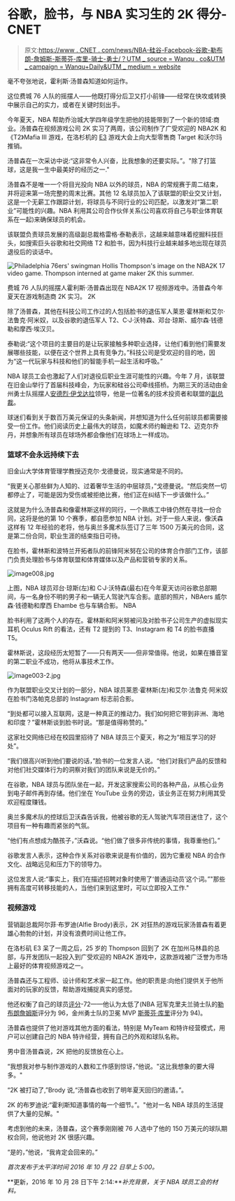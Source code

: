 # 谷歌，脸书，与 NBA 实习生的 2K 得分- CNET

> 原文:[https://www . CNET . com/news/NBA-硅谷-Facebook-谷歌-勒布朗-詹姆斯-斯蒂芬-库里-骑士-勇士/？UTM _ source = Wanqu . co&UTM _ campaign = Wanqu+Daily&UTM _ medium = website](https://www.cnet.com/news/nba-silicon-valley-facebook-google-lebron-james-stephen-curry-cavaliers-warriors/?utm_source=wanqu.co&utm_campaign=Wanqu+Daily&utm_medium=website)

毫不夸张地说，霍利斯·汤普森知道如何运作。

这位费城 76 人队的摇摆人——他既打得分后卫又打小前锋——经常在快攻或转换中展示自己的实力，或者在关键时刻出手。

今年夏天，NBA 帮助乔治城大学四年级学生把他的技能带到了一个新的领域:商业。汤普森在视频游戏公司 2K 实习了两周，该公司制作了广受欢迎的 NBA2K 和《T2》Mafia III 游戏，在洛杉机的 [E3](/e3/) 游戏大会上向大型零售商 Target 和沃尔玛推销。

汤普森在一次采访中说:“这非常令人兴奋，比我想象的还要实际。”。"除了打篮球，这是我一生中最美好的经历之一."

汤普森不是唯一一个将目光投向 NBA 以外的球员，NBA 的常规赛于周二结束，并将迎来第一场完整的周末比赛。其他 12 名球员加入了该联盟的职业交叉计划，这是一个无薪工作跟踪计划，将球员与不同行业的公司匹配，以激发对“第二职业”可能性的兴趣。NBA 利用其公司合作伙伴关系(公司喜欢将自己与职业体育联系在一起)来确保球员的机会。

该联盟负责球员发展的高级副总裁格雷格·泰勒表示，这越来越意味着挖掘科技巨头，如搜索巨头谷歌和社交网络 T2 和脸书，因为科技行业越来越多地出现在球员退役后的谈话中。

![Philadelphia 76ers' swingman Hollis Thompson's image on the NBA2K 17 video game. Thompson interned at game maker 2K this summer.](../Images/256e3369f68f9f1667982d8c5ba3bc66.png)

 费城 76 人队的摇摆人霍利斯·汤普森出现在 NBA2K 17 视频游戏中。汤普森今年夏天在游戏制造商 2K 实习。 2K



除了汤普森，其他在科技公司工作过的人包括脸书的退伍军人莱恩·霍林斯和艾尔·法鲁克·阿米奴，以及谷歌的退伍军人 T2、C·J·沃特森、邓台·琼斯、威尔森·钱德勒和摩西·埃汉贝。

泰勒说:“这个项目的主要目的是让玩家接触多种职业选择，让他们看到他们需要发展哪些技能，以便在这个世界上具有竞争力。”科技公司是受欢迎的目的地，因为“这一代玩家与科技和他们的智能手机一起生活和呼吸。”

NBA 球员工会也激起了人们对退役后职业生涯可能性的兴趣。今年 7 月，该联盟在旧金山举行了首届科技峰会，为玩家和硅谷公司牵线搭桥。为期三天的活动由金州勇士队摇摆人[安德烈·伊戈达拉](http://www.cbssports.com/nba/players/playerpage/498289/andre-iguodala)领导，他是一位著名的技术投资者和联盟的[副总裁](http://nbpa.com/leadership/)。

球迷们看到关于数百万美元保证的头条新闻，并想知道为什么任何前球员都需要接受一份工作。他们阅读历史上最伟大的球员，如魔术师约翰逊和 T2、迈克尔乔丹，并想象所有球员在球场外都会像他们在球场上一样成功。

### 篮球不会永远持续下去

旧金山大学体育管理学教授迈克尔·戈德曼说，现实通常是不同的。

“我更关心那些鲜为人知的、过着奢华生活的中层球员，”戈德曼说。“然后突然一切都停止了，可能是因为受伤或被拒绝比赛，他们正在纠结下一步该做什么。”

这就是为什么汤普森和像霍林斯这样的同行，一个熟练工中锋仍然在寻找一份合同，这将是他的第 10 个赛季，都自愿参加 NBA 计划。对于一些人来说，像沃森这样有 12 年经验的老将，他与奥兰多魔术队签订了三年 1500 万美元的合同，这是第二份合同，职业生涯的结束指日可待。

在脸书，霍林斯和波特兰开拓者队的前锋阿米努在公司的体育合作部门工作，该部门负责处理脸书与体育联盟和体育媒体以及产品和营销专家的关系。

 <noscript><img src="../Images/2e8572a1030856185edb307d5a6d090c.png" class="" alt="image008.jpg" data-original-src="https://www.cnet.com/a/img/resize/e8212dfeec39ef5644b647164ed7688ca6d2fb43/hub/2016/10/22/a751a67f-9857-42ae-a07f-69e0af12ffee/image008.jpg?auto=webp&amp;width=644"/></noscript> 

 上图，NBA 球员邓台·琼斯(左)和 C·J·沃特森(最右)在今年夏天访问谷歌总部期间，与一名身份不明的男子和一辆无人驾驶汽车合影。底部的照片，NBAers 威尔森·钱德勒和摩西 Ehambe 也与车辆合影。 NBA



脸书利用了这两个人的存在。霍林斯和阿米努被问及对脸书子公司生产的虚拟现实耳机 Oculus Rift 的看法，还有 T2 提到的 T3、Instagram 和 T4 的脸书直播 T5。

霍林斯说，这段经历太短暂了——只有两天——但非常值得。他说，如果在播音室的第二职业不成功，他将从事技术工作。

 <noscript><img src="../Images/0a137d9fe48b6806db7781289cd199ac.png" class="" alt="image003-2.jpg" data-original-src="https://www.cnet.com/a/img/resize/2942f30fc4374d92421144d2fb5a8cc158875f81/hub/2016/10/28/b64bf767-cce5-4555-81b8-2ad44a6d4c8e/image003-2.jpg?auto=webp&amp;width=270"/></noscript> 

 作为联盟职业交叉计划的一部分，NBA 球员莱恩·霍林斯(左)和艾尔·法鲁克·阿米奴在脸书门洛帕克总部的 Instagram 标志前合影。 



“到处都可以接入互联网，这是一种真正的推动力。我们如何把它带到非洲、海地和印度？”霍林斯谈到脸书时说。“那是值得称赞的。”

这家社交网络已经在校园里招待了 NBA 球员三个夏天，称之为“相互学习的好处”。

“我们很高兴听到他们要说的话，”脸书的一位发言人说。“他们对我们产品的反馈和对他们社交媒体行为的洞察对我们的团队来说是无价的。”

在谷歌，NBA 球员与团队坐在一起，开发这家搜索公司的各种产品，从核心业务到电子邮件再到存储。他们坐在 YouTube 业务的旁边，该业务正在努力利用其受欢迎程度赚钱。

奥兰多魔术队的控球后卫沃森告诉我，他被谷歌的无人驾驶汽车项目迷住了，这个项目有一种有趣而紧张的气氛。

“他们有点想成为酷孩子，”沃森说。“他们做了很多非传统的事情，我尊重他们。”

谷歌发言人表示，这种合作关系对谷歌来说是有价值的，因为它重视 NBA 的合作文化、战略远见和压力下的领导力。

这位发言人说:“事实上，我们在描述招聘对象时使用了‘普通运动员’这个词。”"那些拥有高度可转移技能的人，当他们来到这里时，可以立即投入工作."

### 视频游戏

营销副总裁阿尔菲·布罗迪(Alfie Brody)表示，2K 对狂热的游戏玩家汤普森有着更雄心勃勃的计划，并没有浪费时间让他工作。

在洛杉矶 E3 呆了一周之后，25 岁的 Thompson 回到了 2K 在加州马林县的总部，与开发团队一起投入到广受欢迎的 NBA2K 游戏中，这款游戏被广泛誉为市场上最好的体育视频游戏之一。

汤普森还与工程师、设计师和艺术家一起工作。他的职责是:向他们提供关于他所面对的玩家的反馈，帮助游戏捕捉真实的感觉。

他还权衡了自己的球员[评分](http://hoopshype.com/2016/08/29/these-are-the-ratings-of-all-players-in-nba-2k17/)-72——他认为太低了(NBA 冠军克里夫兰骑士队的[勒布朗詹姆斯](http://www.cbssports.com/nba/news/ranking-top-100-nba-players-lebron-still-reigns-two-warriors-on-his-heels/)评分为 96，金州勇士队的卫冕 MVP [斯蒂芬·库里](http://www.cbssports.com/nba/news/how-warriors-star-stephen-curry-can-beat-the-odds-to-win-third-straight-nba-mvp/)评分为 94)。

汤普森也提供了他对游戏其他方面的看法，特别是 MyTeam 和特许经营模式，用户可以创建自己的 NBA 特许经营，拥有自己的外观和球队名称。

男中音汤普森说，2K 把他的反馈放在心上。

“我想我对参与制作游戏的人数和工作感到惊讶，”他说。"这比我想象的要大得多。"

“2K 被打动了,”Brody 说,“汤普森也收到了明年夏天回归的邀请。”。

2K 的布罗迪说:“霍利斯知道事情的每一个细节。”。"他对一名 NBA 球员的生活提供了大量的见解。"

考虑到他的未来，汤普森，这个赛季刚刚被 76 人选中了他的 150 万美元的球队期权合同，他说他对 2K 很感兴趣。

“是的，”他说，“我肯定会回来的。”

*首次发布于太平洋时间 2016 年 10 月 22 日早上 5:00。*

**更新，2016 年 10 月 28 日下午 2:14:***补充背景，关于 NBA 球员工会的材料。*
